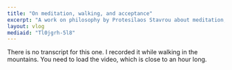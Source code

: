 ```yaml
---
title: "On meditation, walking, and acceptance"
excerpt: "A work on philosophy by Protesilaos Stavrou about meditation, walking, and acceptance."
layout: vlog
mediaid: "Tl0jgrh-5l8"
---
```


There is no transcript for this one.  I recorded it while walking in
the mountains.  You need to load the video, which is close to an hour
long.
